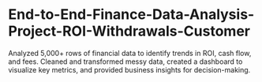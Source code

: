 # End-to-End-Finance-Data-Analysis-Project-ROI-Withdrawals-Customer
Analyzed 5,000+ rows of financial data to identify trends in ROI, cash flow, and fees. Cleaned and transformed messy data, created a dashboard to visualize key metrics, and provided business insights for decision-making.
